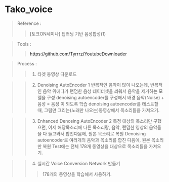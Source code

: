 # Tako_voice

>Reference : 
>>[토크ON세미나] 딥러닝 기반 음성합성(1)

>Tools :
>>https://github.com/Tyrrrz/YoutubeDownloader

>Process :
>>1. 타겟 동영상 다운로드

>>2. Denoising AutoEncoder 1 
>>반복적인 음악이 많이 나오는데, 반복적인 음악 위에다가 랜덤한 음성 데이터셋을 씌워서 음악을 제거하는 모델을 구성
>> denoising autoencoder를 구성해서 배경 음악(Noise) + 음성 = 음성 이 되도록 학습
>> denoising autoencoder를 테스트할 때, 그림만 그리는(노래만 나오는)동영상에서 목소리들을 가져오기.

>>3. Enhanced Denosing AutoEncoder 2
>> 특정 대상의 목소리만 구했으면, 이제 해당목소리에 다른 목소리랑, 음악, 랜덤한 영상의 음악들을 다 들고와서 합친다음에, 원본 목소리로 복원
>> Denoising autoencoder로 여러개의 음악과 목소리를 합친 다음에, 원본 목소리만 복원
>> Test에는 전체 178개 동영상을 대상으로 목소리들을 가져오기.

>>4. 실시간 Voice Conversion Network 만들기 
>>>178개의 동영상을 학습해서 사용하기.
